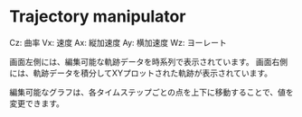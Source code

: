 # Trajectory manipulator

Cz: 曲率
Vx: 速度
Ax: 縦加速度
Ay: 横加速度
Wz: ヨーレート

画面左側には、編集可能な軌跡データを時系列で表示されています。
画面右側には、軌跡データを積分してXYプロットされた軌跡が表示されています。

編集可能なグラフは、各タイムステップごとの点を上下に移動することで、値を変更できます。
